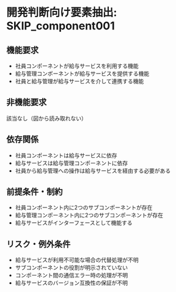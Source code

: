 # 開発判断向け要素抽出: SKIP_component001

## 機能要求
- 社員コンポーネントが給与サービスを利用する機能
- 給与管理コンポーネントが給与サービスを提供する機能
- 社員と給与管理が給与サービスを介して連携する機能

## 非機能要求
該当なし（図から読み取れない）

## 依存関係
- 社員コンポーネントは給与サービスに依存
- 給与サービスは給与管理コンポーネントに依存
- 社員から給与管理への操作は給与サービスを経由する必要がある

## 前提条件・制約
- 社員コンポーネント内に2つのサブコンポーネントが存在
- 給与管理コンポーネント内に2つのサブコンポーネントが存在
- 給与サービスがインターフェースとして機能する

## リスク・例外条件
- 給与サービスが利用不可能な場合の代替処理が不明
- サブコンポーネントの役割が明示されていない
- コンポーネント間の通信エラー時の処理が不明
- 給与サービスのバージョン互換性の保証が不明
